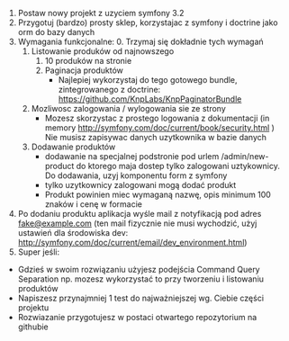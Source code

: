 1. Postaw nowy projekt z uzyciem symfony 3.2
2. Przygotuj (bardzo) prosty sklep, korzystajac z symfony i doctrine jako orm do bazy danych
3. Wymagania funkcjonalne:
	0. Trzymaj się dokładnie tych wymagań
	1. Listowanie produków od najnowszego
		1. 10 produków na stronie
		2. Paginacja produktów
			- Najlepiej wykorzystaj do tego gotowego bundle, zintegrowanego z doctrine: https://github.com/KnpLabs/KnpPaginatorBundle
	2. Mozliwosc zalogowania / wylogowania sie ze strony
		- Mozesz skorzystac z prostego logowania z dokumentacji (in memory http://symfony.com/doc/current/book/security.html ) Nie musisz zapisywac danych uzytkownika w bazie danych
	3. Dodawanie produktów 
		- dodawanie na specjalnej podstronie pod urlem /admin/new-product do ktorego maja dostep tylko zalogowani uztykownicy. Do dodawania, uzyj komponentu form z symfony
		- tylko uzytkownicy zalogowani mogą dodać produkt
		- Produkt powinien miec wymaganą nazwę, opis minimum 100 znaków i cenę w formacie 
  4. Po dodaniu produktu aplikacja wyśle mail z notyfikacją pod adres fake@example.com (ten mail fizycznie nie musi wychodzić, użyj ustawień dla środowiska dev: http://symfony.com/doc/current/email/dev_environment.html)
4. Super jeśli:
  - Gdzieś w swoim rozwiązaniu użyjesz podejścia Command Query Separation np. mozesz wykorzystać to przy tworzeniu i listowaniu produktów
  - Napiszesz przynajmniej 1 test do najważniejszej wg. Ciebie części projektu
  - Rozwiazanie przygotujesz w postaci otwartego repozytorium na githubie